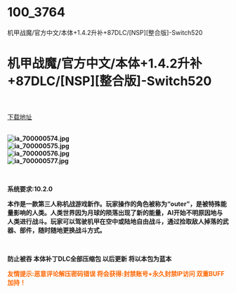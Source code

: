 # 100_3764
机甲战魔/官方中文/本体+1.4.2升补+87DLC/[NSP][整合版]-Switch520
# 机甲战魔/官方中文/本体+1.4.2升补+87DLC/[NSP][整合版]-Switch520
 <br/></br>
[下载地址](https://www.switch520.cc/article/3764 "下载地址")
<br/></br>

<p><strong><img title="ia_700000574.jpg" src="https://www.switch520.cc/muke_img/2021_06_22_c1e8b0f801a8f.jpg" alt="ia_700000574.jpg"></strong><br>
<strong><img title="ia_700000575.jpg" src="https://www.switch520.cc/muke_img/2021_06_22_407d867edfbb5.jpg" alt="ia_700000575.jpg"></strong><br>
<strong><img title="ia_700000576.jpg" src="https://www.switch520.cc/muke_img/2021_06_22_105c2c078a6b1.jpg" alt="ia_700000576.jpg"></strong><br>
<strong><img title="ia_700000577.jpg" src="https://www.switch520.cc/muke_img/2021_06_22_2ea26113b8990.jpg" alt="ia_700000577.jpg"></strong></p>
<p>&nbsp;</p>
<p><strong>系统要求:10.2.0</strong></p>
<p><strong>本作是一款第三人称机战游戏新作。玩家操作的角色被称为“outer”，是被特殊能量影响的人类。人类世界因为月球的陨落出现了新的能量，AI开始不明原因地与人类进行战斗。玩家可以驾驶机甲在空中或陆地自由战斗，通过捡取敌人掉落的武器、部件，随时随地更换战斗方式。</strong></p>
<p>&nbsp;</p>
<p><strong>防止被吞 本体补丁DLC全部压缩包 以后更新 将以本包为蓝本</strong></p>
<p><strong><span style="color: #ff6600;"> 友情提示:恶意评论解压密码错误 将会获得:封禁账号+永久封禁IP访问 双重BUFF加持！</span></strong></p>
<p>&nbsp;</p>
